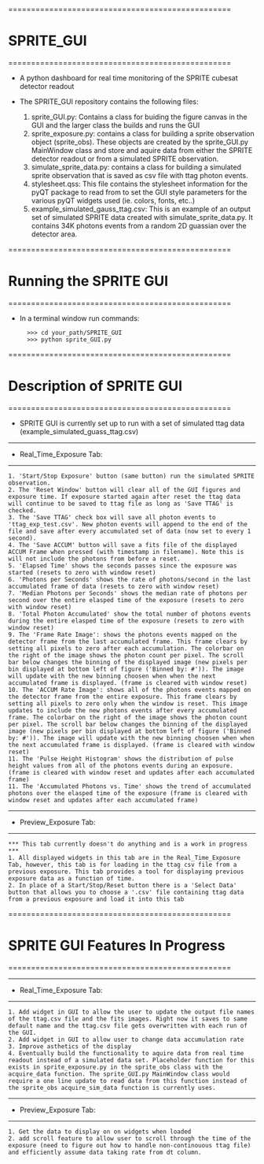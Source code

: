 =================================================
# SPRITE_GUI 
=================================================

- A python dashboard for real time monitoring of the SPRITE cubesat detector readout

- The SPRITE_GUI repository contains the following files:
	1. sprite_GUI.py: Contains a class for buiding the figure canvas in the GUI and the larger class the builds and runs the GUI 
	2. sprite_exposure.py: contains a class for building a sprite observation object (sprite_obs). These objects are created by the sprite_GUI.py MainWindow class and store and aquire data from either the SPRITE detector readout or from a simulated SPRITE observation. 
	3. simulate_sprite_data.py: contains a class for building a simulated sprite observation that is saved as csv file with ttag photon events. 
	4. stylesheet.qss: This file contains the stylesheet information for the pyQT package to read from to set the GUI style parameters for the various pyQT widgets used (ie. colors, fonts, etc..)
	5. example_simulated_gauss_ttag.csv: This is an example of an output set of simulated SPRITE data created with simulate_sprite_data.py. It contains 34K photons events from a random 2D guassian over the detector area. 

=================================================
# Running the SPRITE GUI
=================================================

- In a terminal window run commands:

		>>> cd your_path/SPRITE_GUI 
		>>> python sprite_GUI.py

=================================================
# Description of SPRITE GUI
=================================================

- SPRITE GUI is currently set up to run with a set of simulated ttag data (example_simulated_guass_ttag.csv)

------------------------------
- Real_Time_Exposure Tab:
------------------------------
	1. 'Start/Stop Exposure' button (same button) run the simulated SPRITE observation. 
	2. The 'Reset Window' button will clear all of the GUI figures and exposure time. If exposure started again after reset the ttag data will continue to be saved to ttag file as long as 'Save TTAG' is checked. 
	3. The 'Save TTAG' check box will save all photon events to 'ttag_exp_test.csv'. New photon events will append to the end of the file and save after every accumulated set of data (now set to every 1 second). 
	4. The 'Save ACCUM' button will save a fits file of the displayed ACCUM Frame when pressed (with timestamp in filename). Note this is will not include the photons from before a reset. 
	5. 'Elapsed Time' shows the seconds passes since the exposure was started (resets to zero with window reset)
	6. 'Photons per Seconds' shows the rate of photons/second in the last accumulated frame of data (resets to zero with window reset)
	7. 'Median Photons per Seconds' shows the median rate of photons per second over the entire elasped time of the exposure (resets to zero with window reset)
	8. 'Total Photon Accumulated' show the total number of photons events during the entire elasped time of the exposure (resets to zero with window reset)
	9. The 'Frame Rate Image': shows the photons events mapped on the detector frame from the last accumulated frame. This frame clears by setting all pixels to zero after each accumulation. The colorbar on the right of the image shows the photon count per pixel. The scroll bar below changes the binning of the displayed image (new pixels per bin displayed at bottom left of figure ('Binned by: #')). The image will update with the new binning choosen when when the next accumulated frame is displayed. (frame is cleared with window reset)
	10. The 'ACCUM Rate Image': shows all of the photons events mapped on the detector frame from the entire exposure. This frame clears by setting all pixels to zero only when the window is reset. This image updates to include the new photons events after every accumulated frame. The colorbar on the right of the image shows the photon count per pixel. The scroll bar below changes the binning of the displayed image (new pixels per bin displayed at bottom left of figure ('Binned by: #')). The image will update with the new binning choosen when when the next accumulated frame is displayed. (frame is cleared with window reset)
	11. The 'Pulse Height Histogram' shows the distribution of pulse height values from all of the photons events during an exposure. (frame is cleared with window reset and updates after each accumulated frame)
	11. The 'Accumulated Photons vs. Time' shows the trend of accumulated photons over the elasped time of the exposure (frame is cleared with window reset and updates after each accumulated frame)

------------------------------
- Preview_Exposure Tab:
------------------------------
	*** This tab currently doesn't do anything and is a work in progress ***
	1. All displayed widgets in this tab are in the Real_Time_Exposure Tab, however, this tab is for loading in the ttag csv file from a previous exposure. This tab provides a tool for displaying previous exposure data as a function of time. 
	2. In place of a Start/Stop/Reset button there is a 'Select Data' button that allows you to choose a '.csv' file containing ttag data from a previous exposure and load it into this tab

=================================================
# SPRITE GUI Features In Progress
=================================================

------------------------------
- Real_Time_Exposure Tab:
------------------------------
	1. Add widget in GUI to allow the user to update the output file names of the ttag.csv file and the fits images. Right now it saves to same default name and the ttag.csv file gets overwritten with each run of the GUI. 
	2. Add widget in GUI to allow user to change data accumulation rate 
	3. Improve asthetics of the display
	4. Eventually build the functionality to aquire data from real time readout instead of a simulated data set. Placeholder function for this exists in sprite_exposure.py in the sprite_obs class with the acquire_data function. The sprite_GUI.py MainWindow class would require a one line update to read data from this function instead of the sprite_obs acquire_sim_data function is currently uses. 

------------------------------
- Preview_Exposure Tab:
------------------------------
	1. Get the data to display on on widgets when loaded
	2. add scroll feature to allow user to scroll through the time of the exposure (need to figure out how to handle non-continouous ttag file) and efficiently assume data taking rate from dt column. 
